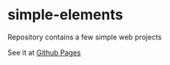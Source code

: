 # simple-elements
Repository contains a few simple web projects

See it at [Github Pages](https://wojciech-pawlik.github.io/simple-elements)
